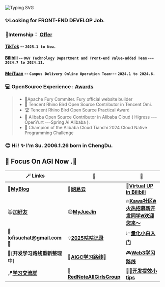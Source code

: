 ![Typing SVG](https://readme-typing-svg.herokuapp.com?font=Fira+Code&pause=1000&random=false&width=435&lines=Hi👋+I+am+Su+😊+Apache+Committer+%F0%9F%91%8B;👩🏻‍💻+Major+in+Software+Engineering.+✨%F0%9F%91%8B;Open+Source+Enthusiast✨.)

### **✨Looking for FRONT-END DEVELOP Job.** 
### **🌱Internship**： [**Offer**](https://github.com/LofiSu/LofiSu/blob/main/offer.md) 
#### **[TikTok](https://www.douyin.com/)** -- `2025.1 to Now.`
#### **[Bilibili](https://space.bilibili.com/489812144?spm_id_from=333.1007.0.0)** -- `OGV Technology Department and Front-end Value-added Team` --- `2024.7 to 2024.11.`
#### **[MeiTuan](https://www.meituan.com/)** -- `Campus Delivery Online Operation Team`--- `2024.1 to 2024.6.`
### **💻 OpenSource Experience :** [**Awards**](https://github.com/LofiSu/LofiSu/blob/main/Awards.md) 
> - 🌟Apache Fury Commiter. Fury official website builder
> - 🌟 Tencent Rhino Bird Open Source Contributor in Tencent Omi.
> - 🏆 Tencent Rhino Bird Open Source Practical Award
> - 🌟 Alibaba Open Source Contributor in Alibaba Cloud ( Higress --- OpenYurt ---Spring Ai Alibaba ).
> - 🏅 Champion of the Alibaba Cloud Tianchi 2024 Cloud Native Programming Challenge
### 😊 **Hi ! ✨ I'm Su. 2006.1.26 born in ChengDu.**
## 💫 Focus On AGI Now .🤖

| 🪄 Links | 🎉 | 🎊 |
| ---- | ---- | ---- |
| 💬[**MyBlog**](https://www.lofisu.chat/)  | 🎵[**网易云**](https://music.163.com/#/artist?id=33710680) | 💫[**Virtual UP in Bilibili**](https://space.bilibili.com/489812144?spm_id_from=333.1007.0.0) | 
| 😺[**加好友**](https://github.com/LofiSu/myBlog?tab=readme-ov-file#%E5%8F%8B%E6%83%85%E9%93%BEE68E%A5) |😊[**MyJueJin**](https://juejin.cn/user/2351234356882624) |🔥[**Kawa社区🔥火热招募新开发同学🔥欢迎您来～**](https://github.com/kawa-fe/kawa-resume) |  💡[开发提效小tips](https://github.com/LofiSu/LofiSu/blob/main/%E5%BC%80%E5%8F%91%E6%8F%90%E6%95%88%E5%B0%8Ftips.md) |
|📮**lofisuchat@gmail.com**🌟|💡[**2025咕咕记录**](https://github.com/LofiSu/LofiSu/blob/main/TODO.md)  | 📈[**量化小白入门**](https://github.com/LofiSu/LofiSu/blob/main/Fintech.md)
| 🎯[**开发学习路线重新整理中**]| 🤖[**AIGC学习路线**](https://github.com/luban-agi/Awesome-AIGC-Tutorials)🌟| 🎮[**Web3学习路线**](https://github.com/LofiSu/LofiSu/blob/main/web3road.md) |
| 🪁[**学习交流群**](https://github.com/LofiSu/LofiSu/blob/main/qr.md) | 🎀[**RedNoteAllGirlsGroup**](https://github.com/user-attachments/assets/98d2ee13-2243-48cb-beee-3d8399fa73b8) | 🧑‍💻[**开发提效小tips**](https://github.com/LofiSu/LofiSu/blob/main/%E5%BC%80%E5%8F%91%E6%8F%90%E6%95%88%E5%B0%8Ftips.md)

